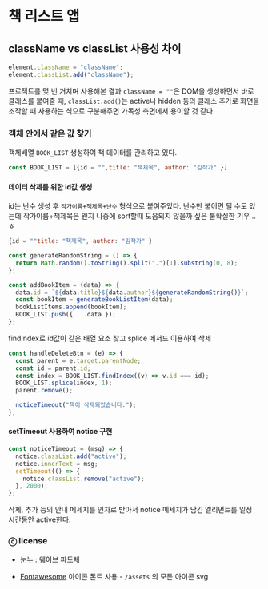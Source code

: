 # 책 리스트 앱

## className vs classList 사용성 차이

```js
element.className = "className";
element.classList.add("className");
```

프로젝트를 몇 번 거치며 사용해본 결과
`className = ""`은 DOM을 생성하면서 바로 클래스를 붙여줄 때, `classList.add()`는 active나 hidden 등의 클래스 추가로 화면을 조작할 때 사용하는 식으로 구분해주면 가독성 측면에서 용이할 것 같다.

### 객체 안에서 같은 값 찾기

객체배열 `BOOK_LIST` 생성하여 책 데이터를 관리하고 있다.

```js
const BOOK_LIST = [{id = "",title: "책제목", author: "김작가" }]
```

#### 데이터 삭제를 위한 id값 생성

id는 난수 생성 후 `작가이름+책제목+난수` 형식으로 붙여주었다. 난수만 붙이면 될 수도 있는데 작가이름+책제목은 왠지 나중에 sort할때 도움되지 않을까 싶은 불확실한 기우 ..ㅎ

```js
{id = ""title: "책제목", author: "김작가" }

const generateRandomString = () => {
  return Math.random().toString().split(".")[1].substring(0, 8);
};

const addBookItem = (data) => {
  data.id = `${data.title}${data.author}${generateRandomString()}`;
  const bookItem = generateBookListItem(data);
  bookListItems.append(bookItem);
  BOOK_LIST.push({ ...data });
};
```

findIndex로 id값이 같은 배열 요소 찾고 splice 메서드 이용하여 삭제

```js
const handleDeleteBtn = (e) => {
  const parent = e.target.parentNode;
  const id = parent.id;
  const index = BOOK_LIST.findIndex((v) => v.id === id);
  BOOK_LIST.splice(index, 1);
  parent.remove();

  noticeTimeout("책이 삭제되었습니다.");
};
```

#### setTimeout 사용하여 notice 구현

```js
const noticeTimeout = (msg) => {
  notice.classList.add("active");
  notice.innerText = msg;
  setTimeout(() => {
    notice.classList.remove("active");
  }, 2000);
};
```

삭제, 추가 등의 안내 메세지를 인자로 받아서 notice 메세지가 담긴 엘리먼트를 일정 시간동안 active한다.

### ⓒ license

- [눈누](https://noonnu.cc/font_page/1370) : 웨이브 파도체

- [Fontawesome](https://fontawesome.com/) 아이콘 폰트 사용 - `/assets` 의 모든 아이콘 svg
